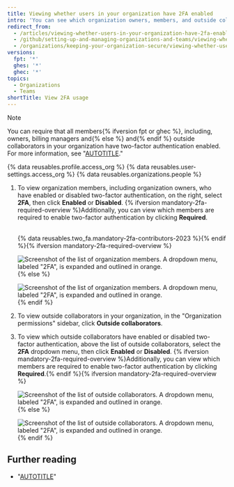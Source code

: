 ```yaml
---
title: Viewing whether users in your organization have 2FA enabled
intro: 'You can see which organization owners, members, and outside collaborators have enabled two-factor authentication{% ifversion mandatory-2fa-required-overview %} or are required to do so{% endif %}.'
redirect_from:
  - /articles/viewing-whether-users-in-your-organization-have-2fa-enabled
  - /github/setting-up-and-managing-organizations-and-teams/viewing-whether-users-in-your-organization-have-2fa-enabled
  - /organizations/keeping-your-organization-secure/viewing-whether-users-in-your-organization-have-2fa-enabled
versions:
  fpt: '*'
  ghes: '*'
  ghec: '*'
topics:
  - Organizations
  - Teams
shortTitle: View 2FA usage
---
```


> [!NOTE]
> You can require that all members{% ifversion fpt or ghec %}, including, owners, billing managers and{% else %} and{% endif %} outside collaborators in your organization have two-factor authentication enabled. For more information, see "[AUTOTITLE](/organizations/keeping-your-organization-secure/managing-two-factor-authentication-for-your-organization/requiring-two-factor-authentication-in-your-organization)."

{% data reusables.profile.access_org %}
{% data reusables.user-settings.access_org %}
{% data reusables.organizations.people %}
1. To view organization members, including organization owners, who have enabled or disabled two-factor authentication, on the right, select **2FA**, then click **Enabled** or **Disabled**. {% ifversion mandatory-2fa-required-overview %}Additionally, you can view which members are required to enable two-factor authentication by clicking **Required**.<br><br>

   {% data reusables.two_fa.mandatory-2fa-contributors-2023 %}{% endif %}{% ifversion mandatory-2fa-required-overview %}

   ![Screenshot of the list of organization members. A dropdown menu, labeled "2FA", is expanded and outlined in orange.](/assets/images/help/2fa/filter-org-members-by-2fa-required.png){% else %}

   ![Screenshot of the list of organization members. A dropdown menu, labeled "2FA", is expanded and outlined in orange.](/assets/images/help/2fa/filter-org-members-by-2fa.png){% endif %}

1. To view outside collaborators in your organization, in the "Organization permissions" sidebar, click **Outside collaborators**.
1. To view which outside collaborators have enabled or disabled two-factor authentication, above the list of outside collaborators, select the **2FA** dropdown menu, then click **Enabled** or **Disabled**. {% ifversion mandatory-2fa-required-overview %}Additionally, you can view which members are required to enable two-factor authentication by clicking **Required**.{% endif %}{% ifversion mandatory-2fa-required-overview %}

   ![Screenshot of the list of outside collaborators. A dropdown menu, labeled "2FA", is expanded and outlined in orange.](/assets/images/help/2fa/filter-org-collaborator-by-2fa-required.png){% else %}

   ![Screenshot of the list of outside collaborators. A dropdown menu, labeled "2FA", is expanded and outlined in orange.](/assets/images/help/2fa/filter-outside-collaborators-by-2fa.png){% endif %}

## Further reading

* "[AUTOTITLE](/account-and-profile/setting-up-and-managing-your-personal-account-on-github/managing-your-membership-in-organizations/viewing-peoples-roles-in-an-organization)"
